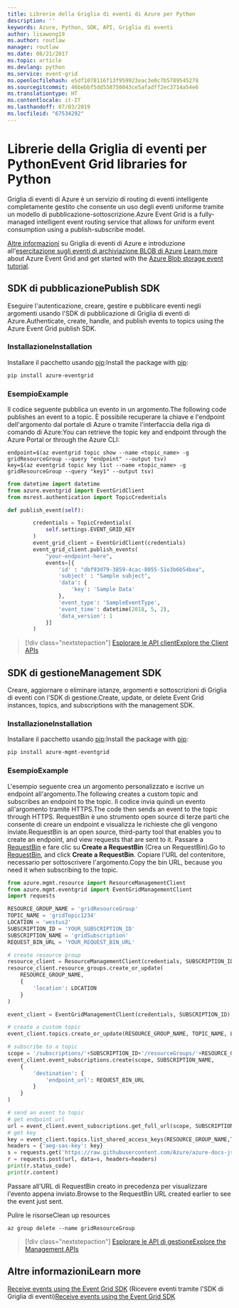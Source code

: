 ```yaml
---
title: Librerie della Griglia di eventi di Azure per Python
description: ''
keywords: Azure, Python, SDK, API, Griglia di eventi
author: lisawong19
ms.author: routlaw
manager: routlaw
ms.date: 08/21/2017
ms.topic: article
ms.devlang: python
ms.service: event-grid
ms.openlocfilehash: e5df1078116f13f959923eac3e0c7b5789545278
ms.sourcegitcommit: 46bebbf5dd558750043ce5afadff2ec3714a54e6
ms.translationtype: HT
ms.contentlocale: it-IT
ms.lasthandoff: 07/03/2019
ms.locfileid: "67534292"
---
```

# <a name="event-grid-libraries-for-python"></a><span data-ttu-id="450c7-103">Librerie della Griglia di eventi per Python</span><span class="sxs-lookup"><span data-stu-id="450c7-103">Event Grid libraries for Python</span></span>


<span data-ttu-id="450c7-104">Griglia di eventi di Azure è un servizio di routing di eventi intelligente completamente gestito che consente un uso degli eventi uniforme tramite un modello di pubblicazione-sottoscrizione.</span><span class="sxs-lookup"><span data-stu-id="450c7-104">Azure Event Grid is a fully-managed intelligent event routing service that allows for uniform event consumption using a publish-subscribe model.</span></span>

<span data-ttu-id="450c7-105">[Altre informazioni](/azure/event-grid/overview) su Griglia di eventi di Azure e introduzione all'[esercitazione sugli eventi di archiviazione BLOB di Azure](/azure/storage/blobs/storage-blob-event-quickstart).</span><span class="sxs-lookup"><span data-stu-id="450c7-105">[Learn more](/azure/event-grid/overview) about Azure Event Grid and get started with the [Azure Blob storage event tutorial](/azure/storage/blobs/storage-blob-event-quickstart).</span></span> 

## <a name="publish-sdk"></a><span data-ttu-id="450c7-106">SDK di pubblicazione</span><span class="sxs-lookup"><span data-stu-id="450c7-106">Publish SDK</span></span>

<span data-ttu-id="450c7-107">Eseguire l'autenticazione, creare, gestire e pubblicare eventi negli argomenti usando l'SDK di pubblicazione di Griglia di eventi di Azure.</span><span class="sxs-lookup"><span data-stu-id="450c7-107">Authenticate, create, handle, and publish events to topics using the Azure Event Grid publish SDK.</span></span>

### <a name="installation"></a><span data-ttu-id="450c7-108">Installazione</span><span class="sxs-lookup"><span data-stu-id="450c7-108">Installation</span></span> 

<span data-ttu-id="450c7-109">Installare il pacchetto usando [pip](https://pip.pypa.io/en/stable/quickstart/):</span><span class="sxs-lookup"><span data-stu-id="450c7-109">Install the package with [pip](https://pip.pypa.io/en/stable/quickstart/):</span></span>

```bash
pip install azure-eventgrid
```

### <a name="example"></a><span data-ttu-id="450c7-110">Esempio</span><span class="sxs-lookup"><span data-stu-id="450c7-110">Example</span></span> 

<span data-ttu-id="450c7-111">Il codice seguente pubblica un evento in un argomento.</span><span class="sxs-lookup"><span data-stu-id="450c7-111">The following code publishes an event to a topic.</span></span> <span data-ttu-id="450c7-112">È possibile recuperare la chiave e l'endpoint dell'argomento dal portale di Azure o tramite l'interfaccia della riga di comando di Azure:</span><span class="sxs-lookup"><span data-stu-id="450c7-112">You can retrieve the topic key and endpoint through the Azure Portal or through the Azure CLI:</span></span>

```azurecli-interactive
endpoint=$(az eventgrid topic show --name <topic_name> -g gridResourceGroup --query "endpoint" --output tsv)
key=$(az eventgrid topic key list --name <topic_name> -g gridResourceGroup --query "key1" --output tsv)
```

```python
from datetime import datetime
from azure.eventgrid import EventGridClient
from msrest.authentication import TopicCredentials

def publish_event(self):

        credentials = TopicCredentials(
            self.settings.EVENT_GRID_KEY
        )
        event_grid_client = EventGridClient(credentials)
        event_grid_client.publish_events(
            "your-endpoint-here",
            events=[{
                'id' : "dbf93d79-3859-4cac-8055-51e3b6b54bea",
                'subject' : "Sample subject",
                'data': {
                    'key': 'Sample Data'
                },
                'event_type': 'SampleEventType',
                'event_time': datetime(2018, 5, 2),
                'data_version': 1
            }]
        )
```

> [!div class="nextstepaction"]
> [<span data-ttu-id="450c7-113">Esplorare le API client</span><span class="sxs-lookup"><span data-stu-id="450c7-113">Explore the Client APIs</span></span>](/python/api/overview/azure/eventgrid/client)

## <a name="management-sdk"></a><span data-ttu-id="450c7-114">SDK di gestione</span><span class="sxs-lookup"><span data-stu-id="450c7-114">Management SDK</span></span>

<span data-ttu-id="450c7-115">Creare, aggiornare o eliminare istanze, argomenti e sottoscrizioni di Griglia di eventi con l'SDK di gestione.</span><span class="sxs-lookup"><span data-stu-id="450c7-115">Create, update, or delete Event Grid instances, topics, and subscriptions with the management SDK.</span></span>

### <a name="installation"></a><span data-ttu-id="450c7-116">Installazione</span><span class="sxs-lookup"><span data-stu-id="450c7-116">Installation</span></span> 

<span data-ttu-id="450c7-117">Installare il pacchetto usando [pip](https://pip.pypa.io/en/stable/quickstart/):</span><span class="sxs-lookup"><span data-stu-id="450c7-117">Install the package with [pip](https://pip.pypa.io/en/stable/quickstart/):</span></span>

```bash
pip install azure-mgmt-eventgrid
```

### <a name="example"></a><span data-ttu-id="450c7-118">Esempio</span><span class="sxs-lookup"><span data-stu-id="450c7-118">Example</span></span>

<span data-ttu-id="450c7-119">L'esempio seguente crea un argomento personalizzato e iscrive un endpoint all'argomento.</span><span class="sxs-lookup"><span data-stu-id="450c7-119">The following creates a custom topic and subscribes an endpoint to the topic.</span></span> <span data-ttu-id="450c7-120">Il codice invia quindi un evento all'argomento tramite HTTPS.</span><span class="sxs-lookup"><span data-stu-id="450c7-120">The code then sends an event to the topic through HTTPS.</span></span>
<span data-ttu-id="450c7-121">RequestBin è uno strumento open source di terze parti che consente di creare un endpoint e visualizza le richieste che gli vengono inviate.</span><span class="sxs-lookup"><span data-stu-id="450c7-121">RequestBin is an open source, third-party tool that enables you to create an endpoint, and view requests that are sent to it.</span></span> <span data-ttu-id="450c7-122">Passare a [RequestBin](https://requestbin.com) e fare clic su **Create a RequestBin** (Crea un RequestBin).</span><span class="sxs-lookup"><span data-stu-id="450c7-122">Go to [RequestBin](https://requestbin.com), and click **Create a RequestBin**.</span></span> <span data-ttu-id="450c7-123">Copiare l'URL del contenitore, necessario per sottoscrivere l'argomento.</span><span class="sxs-lookup"><span data-stu-id="450c7-123">Copy the bin URL, because you need it when subscribing to the topic.</span></span>

```python
from azure.mgmt.resource import ResourceManagementClient
from azure.mgmt.eventgrid import EventGridManagementClient
import requests

RESOURCE_GROUP_NAME = 'gridResourceGroup'
TOPIC_NAME = 'gridTopic1234'
LOCATION = 'westus2'
SUBSCRIPTION_ID = 'YOUR_SUBSCRIPTION_ID'
SUBSCRIPTION_NAME = 'gridSubscription'
REQUEST_BIN_URL = 'YOUR_REQUEST_BIN_URL'

# create resource group
resource_client = ResourceManagementClient(credentials, SUBSCRIPTION_ID)
resource_client.resource_groups.create_or_update(
    RESOURCE_GROUP_NAME,
    {
        'location': LOCATION
    }
)

event_client = EventGridManagementClient(credentials, SUBSCRIPTION_ID)

# create a custom topic
event_client.topics.create_or_update(RESOURCE_GROUP_NAME, TOPIC_NAME, LOCATION)

# subscribe to a topic
scope = '/subscriptions/'+SUBSCRIPTION_ID+'/resourceGroups/'+RESOURCE_GROUP_NAME+'/providers/Microsoft.EventGrid/topics/'+TOPIC_NAME
event_client.event_subscriptions.create(scope, SUBSCRIPTION_NAME,
    {
        'destination': {
            'endpoint_url': REQUEST_BIN_URL
        }
    }
)

# send an event to topic
# get endpoint url
url = event_client.event_subscriptions.get_full_url(scope, SUBSCRIPTION_NAME).endpoint_url
# get key
key = event_client.topics.list_shared_access_keys(RESOURCE_GROUP_NAME,TOPIC_NAME).key1
headers = {'aeg-sas-key': key}
s = requests.get('https://raw.githubusercontent.com/Azure/azure-docs-json-samples/master/event-grid/customevent.json')
r = requests.post(url, data=s, headers=headers)
print(r.status_code)
print(r.content)
```
<span data-ttu-id="450c7-124">Passare all'URL di RequestBin creato in precedenza per visualizzare l'evento appena inviato.</span><span class="sxs-lookup"><span data-stu-id="450c7-124">Browse to the RequestBin URL created earlier to see the event just sent.</span></span>

<span data-ttu-id="450c7-125">Pulire le risorse</span><span class="sxs-lookup"><span data-stu-id="450c7-125">Clean up resources</span></span>
```azurecli-interactive
az group delete --name gridResourceGroup
```

> [!div class="nextstepaction"]
> [<span data-ttu-id="450c7-126">Esplorare le API di gestione</span><span class="sxs-lookup"><span data-stu-id="450c7-126">Explore the Management APIs</span></span>](/python/api/overview/azure/eventgrid/management)

## <a name="learn-more"></a><span data-ttu-id="450c7-127">Altre informazioni</span><span class="sxs-lookup"><span data-stu-id="450c7-127">Learn more</span></span>

<span data-ttu-id="450c7-128">[Receive events using the Event Grid SDK](/azure/event-grid/receive-events) (Ricevere eventi tramite l'SDK di Griglia di eventi)</span><span class="sxs-lookup"><span data-stu-id="450c7-128">[Receive events using the Event Grid SDK](/azure/event-grid/receive-events)</span></span>
